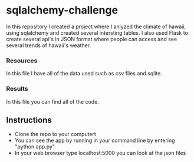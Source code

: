 # sqlalchemy-challenge

In this repository I created a project where I anlyzed the climate of hawaii,
using sqlalchemy and created several intersting tables. I also used Flask to create 
several api's in JSON format where people can access and see several trends of hawaii's weather.

### Resources
In this file I have all of the data used such as csv files and sqlite.

### Results
In this file you can find all of the code.

## Instructions
* Clone the repo to your computert
* You can see the app by running in your command line by entering "python app.py"
* In your web browser type localhost:5000 you can look at the json files

